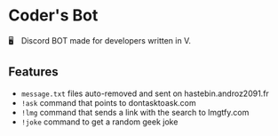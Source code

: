 # Coder's Bot

🖥️ Discord BOT made for developers written in V.

## Features

* `message.txt` files auto-removed and sent on hastebin.androz2091.fr
* `!ask` command that points to dontasktoask.com
* `!lmg` command that sends a link with the search to lmgtfy.com
* `!joke` command to get a random geek joke
